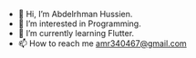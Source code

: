 - 👋 Hi, I’m Abdelrhman Hussien.
- 👀 I’m interested in Programming.
- 🌱 I’m currently learning Flutter.
- 📫 How to reach me amr340467@gmail.com

<!---
Abdelrhman-223/Abdelrhman-223 is a ✨ special ✨ repository because its `README.md` (this file) appears on your GitHub profile.
You can click the Preview link to take a look at your changes.
--->
